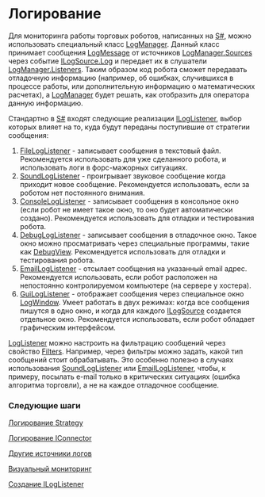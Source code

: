 # Логирование

Для мониторинга работы торговых роботов, написанных на [S\#](StockSharpAbout.md), можно использовать специальный класс [LogManager](xref:StockSharp.Logging.LogManager). Данный класс принимает сообщения [LogMessage](xref:StockSharp.Logging.LogMessage) от источников [LogManager.Sources](xref:StockSharp.Logging.LogManager.Sources) через событие [ILogSource.Log](xref:StockSharp.Logging.ILogSource.Log) и передает их в слушатели [LogManager.Listeners](xref:StockSharp.Logging.LogManager.Listeners). Таким образом код робота сможет передавать отладочную информацию (например, об ошибках, случившихся в процессе работы, или дополнительную информацию о математических расчетах), а [LogManager](xref:StockSharp.Logging.LogManager) будет решать, как отобразить для оператора данную информацию. 

Стандартно в [S\#](StockSharpAbout.md) входят следующие реализации [ILogListener](xref:StockSharp.Logging.ILogListener), выбор которых влияет на то, куда будут переданы поступившие от стратегии сообщения: 

1. [FileLogListener](xref:StockSharp.Logging.FileLogListener) \- записывает сообщения в текстовый файл. Рекомендуется использовать для уже сделанного робота, и использовать логи в форс\-мажорных ситуациях. 
2. [SoundLogListener](xref:StockSharp.Xaml.SoundLogListener) \- проигрывает звуковое сообщение когда приходит новое сообщение. Рекомендуется использовать, если за роботом нет постоянного внимания. 
3. [ConsoleLogListener](xref:StockSharp.Logging.ConsoleLogListener) \- записывает сообщения в консольное окно (если робот не имеет такое окно, то оно будет автоматически создано). Рекомендуется использовать для отладки и тестирования робота. 
4. [DebugLogListener](xref:StockSharp.Logging.DebugLogListener) \- записывает сообщения в отладочное окно. Такое окно можно просматривать через специальные программы, такие как [DebugView](https://technet.microsoft.com/en-us/sysinternals/bb896647.aspx). Рекомендуется использовать для отладки и тестирования робота. 
5. [EmailLogListener](xref:StockSharp.Logging.EmailLogListener) \- отсылает сообщения на указанный email адрес. Рекомендуется использовать, если робот расположен на непостоянно контролируемом компьютере (на сервере у хостера). 
6. [GuiLogListener](xref:StockSharp.Xaml.GuiLogListener) \- отображает сообщения через специальное окно [LogWindow](xref:StockSharp.Xaml.LogWindow). Умеет работать в двух режимах: когда все сообщения пишутся в одно окно, и когда для каждого [ILogSource](xref:StockSharp.Logging.ILogSource) создается отдельное окно. Рекомендуется использовать, если робот обладает графическим интерфейсом. 

[LogListener](xref:StockSharp.Logging.LogListener) можно настроить на фильтрацию сообщений через свойство [Filters](xref:StockSharp.Logging.LogListener.Filters). Например, через фильтры можно задать, какой тип сообщений стоит обрабатывать. Это особенно полезно в случаях использования [SoundLogListener](xref:StockSharp.Xaml.SoundLogListener) или [EmailLogListener](xref:StockSharp.Logging.EmailLogListener), чтобы, к примеру, посылать e\-mail только в критических ситуациях (ошибка алгоритма торговли), а не на каждое отладочное сообщение. 

### Следующие шаги

[Логирование Strategy](LoggingStrategy.md)

[Логирование IConnector](LoggingITrader.md)

[Другие источники логов](AppLogging.md)

[Визуальный мониторинг](LoggingMonitorWindow.md)

[Создание ILogListener](LoggingCustomListener.md)

